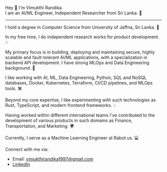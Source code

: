 Hey 👋 I'm Vimukthi Randika. <br>
I am an AI/ML Engineer, Independent Researcher from Sri Lanka. 📍

____________________________________________________________________

I hold a degree in Computer Science from University of Jaffna, Sri Lanka. 👋

In my free time, I do independent research works for product development. 💡

My primary focus is in building, deploying and maintaining secure, highly scalable and fault-tolerant AI/ML applications, with a specialization in backend API development. I have strong MLOps and Data Engineering background. 🚀

I like working with AI, ML, Data Engineering, Python, SQL and NoSQL databases, Docker, Kubernetes, Terraform, CI/CD pipelines, and MLOps tools. 🛠️

Beyond my core expertise, I like experimenting with such technologies as Rust, TypeScript, and modern frontend frameworks. 💡

Having worked within different international teams I've contributed to the development of various products in such domains as Finance, Transportation, and Marketing. 🌍

Currently, I serve as a Machine Learning Engineer at Rabot.us. 💻

Connect with me via:

- Email: vimukthirandika1997@gmail.com
- [LinkedIn](https://www.linkedin.com/in/vimukthi-randika/)
